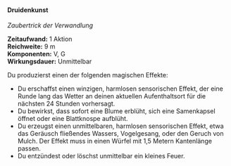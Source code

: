 #### Druidenkunst
<!-- markdownlint-disable link-image-reference-definitions -->
<!-- spell-checker:words added amount avoids casting concentration damage different duration emphasis ends english false formula hour halves hours kommagetrennt mechanics minutes reaction ritual same saving school somatic special spell throw true wording wotc -->
<!-- spell-checker:words naturecraft -->
[_metadata_:spell_name]:- "Druidenkunst"
[_metadata_:spell_original_name]:- "Druidenkunst"
[_metadata_:spell_name_english]:- "Naturecraft"
[_metadata_:spell_school]:- "Verwandlung"
[_metadata_:spell_level]:- "1"
[_metadata_:casting_time_amount]:- "1"
[_metadata_:casting_time_unit]:- "action"
[_metadata_:ritual]:- "false"
[_metadata_:range]:- "9 m"
[_metadata_:components_verbal]:- "true"
[_metadata_:components_somatic]:- "true"
[_metadata_:components_material]:- "false"
[_metadata_:concentration]:- "false"
[_metadata_:duration]:- "Unmittelbar"
[_metadata_:compared_to_wotc_srd_5.1]:- "mechanics_same_wording_different"
[_metadata_:compared_to_a5e_srd]:- "mechanics_different_wording_different"
<!-- markdownlint-disable-next-line no-emphasis-as-heading -->
_Zaubertrick der Verwandlung_

**Zeitaufwand:** 1 Aktion \
**Reichweite:** 9 m \
**Komponenten:** V, G \
**Wirkungsdauer:** Unmittelbar

Du produzierst einen der folgenden magischen Effekte:

- Du erschaffst einen winzigen, harmlosen sensorischen Effekt, der eine Runde lang das Wetter an deinen aktuellen Aufenthaltsort für die nächsten 24 Stunden vorhersagt.
- Du bewirkst, dass sofort eine Blume erblüht, sich eine Samenkapsel öffnet oder eine Blattknospe aufblüht.
- Du erzeugst einen unmittelbaren, harmlosen sensorischen Effekt, etwa das Geräusch fließendes Wassers, Vogelgesang, oder den Geruch von Mulch.
  Der Effekt muss in einen Würfel mit 1,5 Metern Kantenlänge passen.
- Du entzündest oder löschst unmittelbar ein kleines Feuer.
